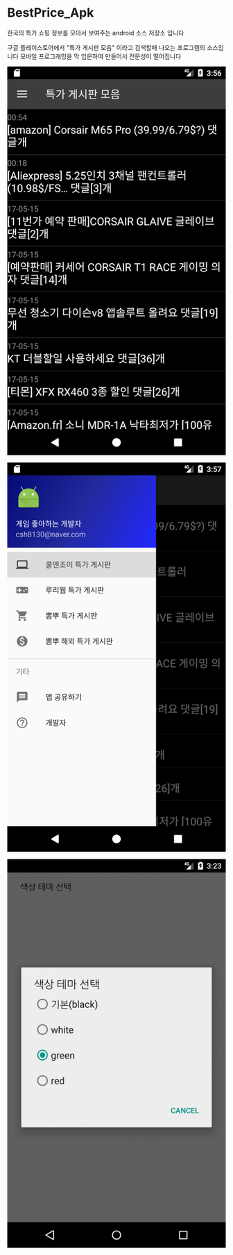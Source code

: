 # BestPrice_Apk
한국의 특가 쇼핑 정보를 모아서 보여주는 android 소스 저장소 입니다

구글 플레이스토어에서
"특가 게시판 모음" 이라고 검색할때 나오는 프로그램의 소스입니다
모바일 프로그래밍을 막 입문하여 만들어서 전문성이 떨어집니다


![](/img4readme/1.png)

![](/img4readme/2.png)

![](/img4readme/3.png)
